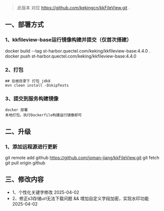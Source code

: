 > 此版本 对应 https://github.com/kekingcn/kkFileView.git . 

## 一、部署方式

### 1、kkfileview-base运行镜像构建并提交（仅首次搭建）
docker build --tag st-harbor.quectel.com/keking/kkfileview-base:4.4.0 .
docker push st-harbor.quectel.com/keking/kkfileview-base:4.4.0

### 2、打包
```shell script
## 在根目录下 打包 jdk8
mvn clean install -DskipTests
```

### 3、提交到服务构建镜像
```
docker 部署
本地打包，执行Dockerfile构建运行镜像即可
```

## 二、升级
### 1、添加远程源进行更新
git remote add github https://github.com/joman-jiang/kkFileView.git
git fetch
git pull origin github

## 三、修改内容
- 1、个性化关键字修改 2025-04-02
- 2、修正s3存储url无法下载问题 && 增加自定义字段加密，实现水印功能 2025-04-02



 
